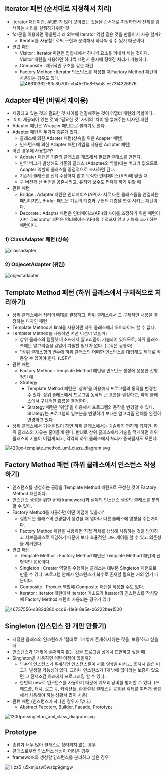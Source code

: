 ## Iterator 패턴 (순서대로 지정해서 처리)
- Iterator 패턴이란, 무엇인가 많이 모여있는 것들을 순서대로 지정하면서 전체를 검색하는 처리를 실행하기 위한 것
- for문을 이용하면 좋을텐데 왜 외부에 Iterator 역할 같은 것을 만들어서 사용 할까?
  - Iterator를 사용함으로써 구현과 분리해서 하나씩 셀 수 있기 때문이다.
- 관련 패턴
  - Visitor : Iterator 패턴은 집합체에서 하나씩 요소를 꺼내서 세는 것이다. Visitor 패턴을 사용하면 하나씩 세면서 동시에 정해진 처리가 가능하다.
  - Composite : 재귀적인 구조를 갖는 패턴
  - Factory Method : Iterator 인스턴스를 작성할 때 Factory Method 패턴이 사용되는 경우도 있다.
![46610362-83d8b700-cb45-11e8-9ab8-e673f4326976](https://user-images.githubusercontent.com/7076334/46743294-b1f3fd80-cce3-11e8-9be0-0ac977570621.png)

## Adapter 패턴 (바꿔서 재이용)
- 제공되고 있는 것과 필요한 것 사이를 연결해주는 것이 어뎁터 패턴의 역할이다.
- '이미 제공되어 있는 것'과 '필요한 것' 사이의 '차이'를 없애주는 디자인 패턴
- Adapter 패턴은 Wrapper 패턴으로 불리기도 한다.
- Adapter 패턴은 두가지 종류가 있다.
  - 클래스에 의한 Adapter 패턴(상속을 위한 Adapter 패턴)
  - 인스턴스에 의한 Adapter 패턴(위임을 사용한 Adapter 패턴)
- 어떤 경우에 사용할까?
  - Adpater 패턴은 기존의 클래스를 개조해서 필요한 클래스를 만든다.
  - 만약 버그가 발생해도 기존의 클래스 (Adaptee의 역할)에는 버그가 없으므로 Adapter 역할의 클래스를 중점적으로 조사하면 된다.
  - 기존의 클래스를 전혀 수정하지 않고 목적한 인터페이스(API)에 맞출 때
  - 구 버전과 신 버전을 공존시키고, 유지와 보수도 편하게 하기 위할 때
- 관련 패턴
  - Bridge : Adapter 패턴은 인터페이스(API)가 서로 다른 클래스들을 연결하는 패턴이지만, Bridge 패턴은 기능의 계층과 구현의 계층을 연결 시키는 패턴이다.
  - Decorate : Adapter 패턴은 인터페이스(API)의 차이를 조정하기 위한 패턴이지만, Decorator 패턴은 인터페이스(API)를 수정하지 않고 기능을 추가 하는 패턴이다.
### 1) ClassAdapter 패턴 (상속)
![classadapter](https://user-images.githubusercontent.com/7076334/46731986-28363700-ccc7-11e8-981a-c11c5be1f578.png)

### 2) ObjecetAdapter (위임)
![objectadapter](https://user-images.githubusercontent.com/7076334/46731987-2a989100-ccc7-11e8-9775-70b30c4927d2.png)

## Template Method 패턴 (하위 클래스에서 구체적으로 처리하기)
- 상위 클래스에서 처리의 뼈대를 결정하고, 하위 클래스에서 그 구체적인 내용을 결정하는 디자인 패턴
- Template Method에 final을 사용하면 하위 클래스에서 오버라이드 할 수 없다.
- Template Method를 사용하면 어떤 이점이 있을까?
  - 상위 클래스의 템플릿 메소드에서 알고리즘이 기술되어 있으므로, 하위 클래스측에는 알고리즘을 일일이 기술할 필요가 없다. (로직은 공통화)
  - "상위 클래스형의 변수에 하위 클래스의 어떠한 인스턴스를 대입해도 제대로 작동할 수 있어야 한다. (LSP)"
- 관련 패턴
  - Factory Method : Template Method 패턴을 인스턴스 생성에 응용한 전형적인 예
  - Strategy
    - Template Method 패턴은 '상속'을 이용해서 프로그램의 동작을 변경할 수 있다. 상위 클래스에서 프로그램 동작의 큰 흐름을 결정하고, 하위 클래스에서 구체적인 흐름을 결정한다.
    - Strategy 패턴은 '위임'을 이용해서 프로그램의 동작을 변경할 수 있다. Strategy는 프로그램의 일부분을 변경하기 보다는 알고리즘 전체를 완전히 변경하고 있다.
- 상위 클래스에서 기술을 많이 하면 하위 클래스에서는 기술하기 편하게 되지만, 하위 클래스의 자유는 줄어들게 된다. 반대로 상위 클래스에서 기술을 적게하면 하위 클래스의 기술이 어렵게 되고, 각각의 하위 클래스에서 처리가 중복될지도 모른다.

![420px-template_method_uml_class_diagram svg](https://user-images.githubusercontent.com/7076334/46735610-ac8db780-ccd1-11e8-8f96-dd50819be1c6.png)

## Factory Method 패턴 (하위 클래스에서 인스턴스 작성하기)
- 인스턴스를 생성하는 공장을 Template Method 패턴으로 구성한 것이 Factory Method 패턴이다.
- 인스턴스 생성을 위한 골격(framework)과 실제의 인스턴스 생성의 클래스를 분리할 수 있다.
- Factory Method를 사용하면 어떤 이점이 있을까?
  - 결합도는 클래스의 변경점이 생겼을 때 얼마나 다른 클래스에 영향을 주는가이다.
  - Factory Method 패턴을 사용하면 직접 객체를 생성해 사용하는 것을 방지하고 서브클래스로 위임하기 때문에 보다 효율적인 코드 제어를 할 수 있고 의존성을 제거한다.
- 관련 패턴
  - Template Method : Factory Method 패턴은 Template Method 패턴의 전형적인 응용이다.
  - Singleton : Creator 역할을 수행하는 클래스는 대부분 Singleton 패턴으로 만들 수 있다. 프로그램 안에서 인스턴스가 복수로 존재할 필요는 거의 없기 때문이다.
  - Composite : Product 역할에 Composite 패턴을 적용할 수도 있다.
  - Iterator : Iterator 패턴에서 iterator 메소드가 Iterator의 인스턴스를 작성할 때 Factory Method 패턴이 사용되는 경우가 있다.

![46737556-c382d880-ccd6-11e8-8e5e-b6222bee1500](https://user-images.githubusercontent.com/7076334/46743237-95f05c00-cce3-11e8-91e6-f7687d4f5f85.png)

## Singleton (인스턴스 한 개만 만들기)
- 지정한 클래스의 인스턴스가 '절대로' 1개밖에 존재하지 않는 것을 '보증'하고 싶을 때
- 인스턴스가 1개밖에 존재하지 않는 것을 프로그램 상에서 표현하고 싶을 때
- Singleton을 사용하면 어떤 이점이 있을까?
  - 복수의 인스턴스가 존재하면 인스턴스들이 서로 영향을 미치고, 뜻하지 않은 버그가 발생할 가능성이 있다. 그러나 인스턴스가 1개 밖에 없다라는 보증이 있으면 그 전제조건 아래에서 프로그래밍 할 수 있다.
  - 한번의 new로 인스턴스를 사용하기 때문에 메모리 낭비를 방지할 수 있다. (쓰레드풀, 캐시, 로그 등, 커넥션풀, 환경설정 클래스등 공통된 객체를 여러개 생성해서 사용해야 하는 상황서 많이 사용)
- 관련 패턴 (인스턴스가 하나인 경우가 많다.)
  - Abstract Facctory, Builder, Facade, Prototype

![1200px-singleton_uml_class_diagram svg](https://user-images.githubusercontent.com/7076334/46743175-735e4300-cce3-11e8-9d71-d3c314124e16.png)

## Prototype
- 종류가 너무 많아 클래스로 정리되지 않는 경우
- 클래스로부터 인스턴스 생성이 어려운 경우
- framework와 생성할 인스턴스를 분리하고 싶은 경우



![1_zz5_u5kmjusw5wsbp9gmgw](https://user-images.githubusercontent.com/7076334/46749404-99d6ab00-ccf0-11e8-9ecf-8e8b5ed526d1.png)
